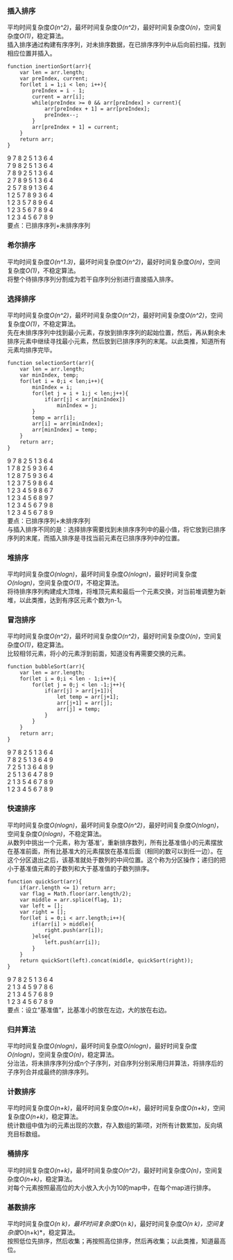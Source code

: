 ### 插入排序  
平均时间复杂度*O(n^2)*，最坏时间复杂度*O(n^2)*，最好时间复杂度*O(n)*，空间复杂度*O(1)*，稳定算法。  
插入排序通过构建有序序列，对未排序数据，在已排序序列中从后向前扫描，找到相应位置并插入。  
```
function inertionSort(arr){
    var len = arr.length;
    var preIndex, current;
    for(let i = 1;i < len; i++){
        preIndex = i - 1;
        current = arr[i];
        while(preIndex >= 0 && arr[preIndex] > current){
            arr[preIndex + 1] = arr[preIndex];
            preIndex--;
        }
        arr[preIndex + 1] = current;
    }
    return arr;
}
``` 
9 7 8 2 5 1 3 6 4  
7 9 8 2 5 1 3 6 4  
7 8 9 2 5 1 3 6 4  
2 7 8 9 5 1 3 6 4  
2 5 7 8 9 1 3 6 4  
1 2 5 7 8 9 3 6 4  
1 2 3 5 7 8 9 6 4  
1 2 3 5 6 7 8 9 4  
1 2 3 4 5 6 7 8 9  
要点：已排序序列+未排序序列
### 希尔排序
平均时间复杂度*O(n^1.3)*，最坏时间复杂度*O(n^2)*，最好时间复杂度*O(n)*，空间复杂度*O(1)*，不稳定算法。  
将整个待排序序列分割成为若干自序列分别进行直接插入排序。
### 选择排序
平均时间复杂度*O(n^2)*，最坏时间复杂度*O(n^2)*，最好时间复杂度*O(n^2)*，空间复杂度*O(1)*，不稳定算法。  
先在未排序序列中找到最小元素，存放到排序序列的起始位置，然后，再从剩余未排序元素中继续寻找最小元素，然后放到已排序序列的末尾。以此类推，知道所有元素均排序完毕。 
```
function selectionSort(arr){
    var len = arr.length;
    var minIndex, temp;
    for(let i = 0;i < len;i++){
        minIndex = i;
        for(let j = i + 1;j < len;j++){
            if(arr[j] < arr[minIndex])
                minIndex = j;
        }
        temp = arr[i];
        arr[i] = arr[minIndex];
        arr[minIndex] = temp;
    }
    return arr;
}
```
9 7 8 2 5 1 3 6 4  
1 7 8 2 5 9 3 6 4  
1 2 8 7 5 9 3 6 4  
1 2 3 7 5 9 8 6 4  
1 2 3 4 5 9 8 6 7  
1 2 3 4 5 6 8 9 7  
1 2 3 4 5 6 7 9 8  
1 2 3 4 5 6 7 8 9  
要点：已排序序列+未排序序列  
与插入排序不同的是：选择排序需要找到未排序序列中的最小值，将它放到已排序序列的末尾，而插入排序是寻找当前元素在已排序序列中的位置。
### 堆排序
平均时间复杂度*O(nlogn)*，最坏时间复杂度*O(nlogn)*，最好时间复杂度*O(nlogn)*，空间复杂度*O(1)*，不稳定算法。  
将待排序序列构建成大顶堆，将堆顶元素和最后一个元素交换，对当前堆调整为新堆，以此类推，达到有序区元素个数为n-1。
### 冒泡排序
平均时间复杂度*O(n^2)*，最坏时间复杂度*O(n^2)*，最好时间复杂度*O(n)*，空间复杂度*O(1)*，稳定算法。  
比较相邻元素，将小的元素浮到前面，知道没有再需要交换的元素。
```
function bubbleSort(arr){
    var len = arr.length;
    for(let i = 0;i < len - 1;i++){
        for(let j = 0;j < len -1;j++){
            if(arr[j] > arr[j+1]){
                let temp = arr[j+1];
                arr[j+1] = arr[j];
                arr[j] = temp;
            }
        }
    }
    return arr;
}
```
9 7 8 2 5 1 3 6 4  
7 8 2 5 1 3 6 4 9  
7 2 5 1 3 6 4 8 9  
2 5 1 3 6 4 7 8 9  
2 1 3 5 4 6 7 8 9  
1 2 3 4 5 6 7 8 9
### 快速排序
平均时间复杂度*O(nlogn)*，最坏时间复杂度*O(n^2)*，最好时间复杂度*O(nlogn)*，空间复杂度*O(nlogn)*，不稳定算法。  
从数列中挑出一个元素，称为‘基准’，重新排序数列，所有比基准值小的元素摆放在基准前面，所有比基准大的元素摆放在基准后面（相同的数可以到任一边）。在这个分区退出之后，该基准就处于数列的中间位置。这个称为分区操作；递归的把小于基准值元素的子数列和大于基准值的子数列排序。  
```
function quickSort(arr){
    if(arr.length <= 1) return arr;
    var flag = Math.floor(arr.length/2);
    var middle = arr.splice(flag, 1);
    var left = [];
    var right = [];
    for(let i = 0;i < arr.length;i++){
        if(arr[i] > middle){
            right.push(arr[i]);
        }else{
            left.push(arr[i]);
        }
    }
    return quickSort(left).concat(middle, quickSort(right));
}
```
9 7 8 2 5 1 3 6 4  
2 1 3 4 5 9 7 8 6  
2 1 3 4 5 7 6 8 9  
1 2 3 4 5 6 7 8 9  
要点：设立“基准值”，比基准小的放在左边，大的放在右边。
### 归并算法
平均时间复杂度*O(nlogn)*，最坏时间复杂度*O(nlogn)*，最好时间复杂度*O(nlogn)*，空间复杂度*O(n)*，稳定算法。  
分治法，将未排序序列分成n个子序列，对自序列分别采用归并算法，将排序后的子序列合并成最终的排序序列。  
### 计数排序
平均时间复杂度*O(n+k)*，最坏时间复杂度*O(n+k)*，最好时间复杂度*O(n+k)*，空间复杂度*O(n+k)*，稳定算法。  
统计数组中值为i的元素出现的次数，存入数组的第i项，对所有计数累加，反向填充目标数组。  
### 桶排序
平均时间复杂度*O(n+k)*，最坏时间复杂度*O(n^2)*，最好时间复杂度*O(n)*，空间复杂度*O(n+k)*，稳定算法。  
对每个元素按照最高位的大小放入大小为10的map中，在每个map进行排序。  
### 基数排序
平均时间复杂度*O(n *k)*，最坏时间复杂度*O(n *k)*，最好时间复杂度*O(n *k)*，空间复杂度*O(n+k)*，稳定算法。  
按照低位先排序，然后收集；再按照高位排序，然后再收集；以此类推，知道最高位。  